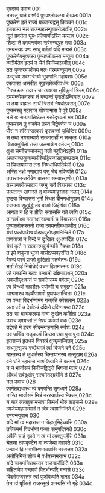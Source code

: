 बृहदश्व उवाच	001  
ततस्तु याते वार्ष्णेये पुण्यश्लोकस्य दीव्यतः	001a  
पुष्करेण हृतं राज्यं यच्चान्यद्वसु किञ्चन	001c  
हृतराज्यं नलं राजन्प्रहसन्पुष्करोऽब्रवीत्	002a  
द्यूतं प्रवर्ततां भूयः प्रतिपाणोऽस्ति कस्तव	002c  
शिष्टा ते दमयन्त्येका सर्वमन्यद्धृतं मया	003a  
दमयन्त्याः पणः साधु वर्ततां यदि मन्यसे	003c  
पुष्करेणैवमुक्तस्य पुण्यश्लोकस्य मन्युना	004a  
व्यदीर्यतेव हृदयं न चैनं किञ्चिदब्रवीत्	004c  
ततः पुष्करमालोक्य नलः परममन्युमान्	005a  
उत्सृज्य सर्वगात्रेभ्यो भूषणानि महायशाः	005c  
एकवासा असंवीतः सुहृच्छोकविवर्धनः	006a  
निश्चक्राम तदा राजा त्यक्त्वा सुविपुलां श्रियम्	006c  
दमयन्त्येकवस्त्रा तं गच्छन्तं पृष्ठतोऽन्वियात्	007a  
स तया बाह्यतः सार्धं त्रिरात्रं नैषधोऽवसत्	007c  
पुष्करस्तु महाराज घोषयामास वै पुरे	008a  
नले यः सम्यगातिष्ठेत्स गच्छेद्वध्यतां मम	008c  
पुष्करस्य तु वाक्येन तस्य विद्वेषणेन च	009a  
पौरा न तस्मिन्सत्कारं कृतवन्तो युधिष्ठिर	009c  
स तथा नगराभ्याशे सत्कारार्हो न सत्कृतः	010a  
त्रिरात्रमुषितो राजा जलमात्रेण वर्तयन्	010c  
क्षुधा सम्पीड्यमानस्तु नलो बहुतिथेऽहनि	011a  
अपश्यच्छकुनान्कांश्चिद्धिरण्यसदृशच्छदान्	011c  
स चिन्तयामास तदा निषधाधिपतिर्बली	012a  
अस्ति भक्षो ममाद्यायं वसु चेदं भविष्यति	012c  
ततस्तानन्तरीयेण वाससा समवास्तृणोत्	013a  
तस्यान्तरीयमादाय जग्मुः सर्वे विहायसा	013c  
उत्पतन्तः खगास्ते तु वाक्यमाहुस्तदा नलम्	014a  
दृष्ट्वा दिग्वाससं भूमौ स्थितं दीनमधोमुखम्	014c  
वयमक्षाः सुदुर्बुद्धे तव वासो जिहीर्षवः	015a  
आगता न हि नः प्रीतिः सवाससि गते त्वयि	015c  
तान्समीक्ष्य गतानक्षानात्मानं च विवाससम्	016a  
पुण्यश्लोकस्ततो राजा दमयन्तीमथाब्रवीत्	016c  
येषां प्रकोपादैश्वर्यात्प्रच्युतोऽहमनिन्दिते	017a  
प्राणयात्रां न विन्दे च दुःखितः क्षुधयार्दितः	017c  
येषां कृते न सत्कारमकुर्वन्मयि नैषधाः	018a  
त इमे शकुना भूत्वा वासोऽप्यपहरन्ति मे	018c  
वैषम्यं परमं प्राप्तो दुःखितो गतचेतनः	019a  
भर्ता तेऽहं निबोधेदं वचनं हितमात्मनः	019c  
एते गच्छन्ति बहवः पन्थानो दक्षिणापथम्	020a  
अवन्तीमृक्षवन्तं च समतिक्रम्य पर्वतम्	020c  
एष विन्ध्यो महाशैलः पयोष्णी च समुद्रगा	021a  
आश्रमाश्च महर्षीणाममी पुष्पफलान्विताः	021c  
एष पन्था विदर्भाणामयं गच्छति कोसलान्	022a  
अतः परं च देशोऽयं दक्षिणे दक्षिणापथः	022c  
ततः सा बाष्पकलया वाचा दुःखेन कर्शिता	023a  
उवाच दमयन्ती तं नैषधं करुणं वचः	023c  
उद्वेपते मे हृदयं सीदन्त्यङ्गानि सर्वशः	024a  
तव पार्थिव सङ्कल्पं चिन्तयन्त्याः पुनः पुनः	024c  
हृतराज्यं हृतधनं विवस्त्रं क्षुच्छ्रमान्वितम्	025a  
कथमुत्सृज्य गच्छेयमहं त्वां विजने वने	025c  
श्रान्तस्य ते क्षुधार्तस्य चिन्तयानस्य तत्सुखम्	026a  
वने घोरे महाराज नाशयिष्यामि ते क्लमम्	026c  
न च भार्यासमं किञ्चिद्विद्यते भिषजां मतम्	027a  
औषधं सर्वदुःखेषु सत्यमेतद्ब्रवीमि ते	027c  
नल उवाच	028  
एवमेतद्यथात्थ त्वं दमयन्ति सुमध्यमे	028a  
नास्ति भार्यासमं मित्रं नरस्यार्तस्य भेषजम्	028c  
न चाहं त्यक्तुकामस्त्वां किमर्थं भीरु शङ्कसे	029a  
त्यजेयमहमात्मानं न त्वेव त्वामनिन्दिते	029c  
दमयन्त्युवाच	030  
यदि मां त्वं महाराज न विहातुमिहेच्छसि	030a  
तत्किमर्थं विदर्भाणां पन्थाः समुपदिश्यते	030c  
अवैमि चाहं नृपते न त्वं मां त्यक्तुमर्हसि	031a  
चेतसा त्वपकृष्टेन मां त्यजेथा महापते	031c  
पन्थानं हि ममाभीक्ष्णमाख्यासि नरसत्तम	032a  
अतोनिमित्तं शोकं मे वर्धयस्यमरप्रभ	032c  
यदि चायमभिप्रायस्तव राजन्व्रजेदिति	033a  
सहितावेव गच्छावो विदर्भान्यदि मन्यसे	033c  
विदर्भराजस्तत्र त्वां पूजयिष्यति मानद	034a  
तेन त्वं पूजितो राजन्सुखं वत्स्यसि नो गृहे	034c  
